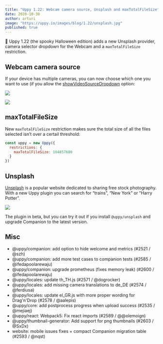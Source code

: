 ```yaml
---
title: "Uppy 1.22: Webcam camera source, Unsplash and maxTotalFileSize"
date: 2020-10-30
author: arturi
image: "https://uppy.io/images/blog/1.22/unsplash.jpg"
published: true
---
```


🎃 Uppy 1.22 (the spooky Halloween edition) adds a new Unsplash provider, camera selector dropdown for the Webcam and a `maxTotalFileSize` restriction.

<!--more-->

## Webcam camera source

If your device has multiple cameras, you can now choose which one you want to use (if you allow the [showVideoSourceDropdown](https://uppy.io/docs/webcam/#showVideoSourceDropdown-false) option:

![](/images/blog/1.22/webcam-dropdown-full.png)

![](/images/blog/1.22/webcam-dropdown-short.png)

## maxTotalFileSize

New `maxTotalFileSize` restriction makes sure the total size of all the files selected isn’t over a certail threshold:

```js
const uppy = new Uppy({
  restrictions: {
    maxTotalFileSize: 104857600
  }
})
```

## Unsplash

[Unsplash](https://unsplash.com/) is a popular website dedicated to sharing free stock photography. With a new Uppy plugin you can search for “trains”, “New York” or “Harry Potter”.

![](/images/blog/1.22/unsplash.jpg)

The plugin in beta, but you can try it out if you install `@uppy/unsplash` and upgrade Companion to the latest version.

## Misc

- @uppy/companion: add option to hide welcome and metrics (#2521 / @szh)
- @uppy/companion: add more test cases to companion tests (#2585 / @ifedapoolarewaju)
- @uppy/companion: upgrade prometheus (fixes memory leak) (#2600 / @ifedapoolarewaju)
- @uppy/locales: update th_TH.js (#2571 / @dogrocker)
- @uppy/locales: add missing camera translations to de_DE (#2574 / @ferdiusa)
- @uppy/locales: update el_GR.js with more proper wording for Drag'n'Drop (#2578 / @aalepis)
- @uppy/core: add postprocess progress when upload success (#2535 / @mejiaej)
- @uppy/react: Webpack5: Fix react imports (#2589 / @@olemoign)
- @uppy/thumbnail-generator: Add support for png thumbnails (#2603 / @SxDx)
- website: mobile issues fixes + compact Companion migration table (#2593 / @nqst)
